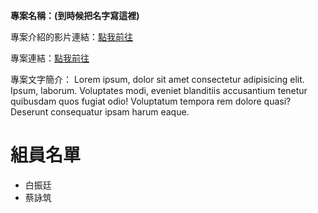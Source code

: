 **專案名稱：(到時候把名字寫這裡)**

專案介紹的影片連結：[點我前往](https://ljsh.hcc.edu.tw/)

專案連結：[點我前往](https://colab.research.google.com/drive/1bLbmDb3HM1at6V7SZM2kqkfAZDAUfsrp?usp=sharing)

專案文字簡介：
Lorem ipsum, dolor sit amet consectetur adipisicing elit. Ipsum, laborum. Voluptates modi, eveniet blanditiis accusantium tenetur quibusdam quos fugiat odio! Voluptatum tempora rem dolore quasi? Deserunt consequatur ipsam harum eaque.

# 組員名單

- 白振廷
- 蔡詠筑
